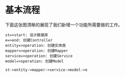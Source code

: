 # 基本流程

下面这张图清晰的展现了我们新增一个功能所需要做的工作。

```flow
st=>start: 设计数据库
e=>end: 创建Controller
entity=>operation: 创建实体类
mapper=>operation: 创建Mapper
service=>operation: 创建Service
model=>operation: 创建Model

st->entity->mapper->service->model->e
```
